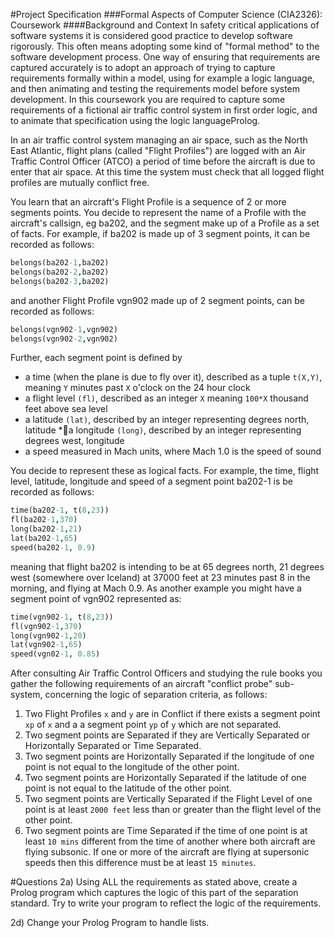 #Project Specification
###Formal Aspects of Computer Science (CIA2326): Coursework
####Background and Context
In safety critical applications of software systems it is considered good practice to develop software rigorously. This often means adopting some kind of "formal method" to the software development process. One way of ensuring that requirements are captured accurately is to adopt an approach of trying to capture requirements formally within a model, using for example a logic language, and then animating and testing the requirements model before system development. In this coursework you are required to capture some requirements of a fictional air traffic control system in first order logic, and to animate that specification using the logic languageProlog.

In an air traffic control system managing an air space, such as the North East Atlantic, flight plans (called "Flight Profiles") are logged with an Air Traffic Control Officer (ATCO) a period of time before the aircraft is due to enter that air space. At this time the system must check that all logged flight profiles are mutually conflict free.

You learn that an aircraft's Flight Profile is a sequence of 2 or more segments points. You decide to represent the name of a Profile with the aircraft's callsign, eg ba202, and the segment make up of a Profile as a set of facts. For example, if ba202 is made up of 3 segment points, it can be recorded as follows:

```prolog
belongs(ba202-1,ba202)
belongs(ba202-2,ba202)
belongs(ba202-3,ba202)
```

and another Flight Profile vgn902 made up of 2 segment points, can be recorded as follows:

```prolog
belongs(vgn902-1,vgn902)
belongs(vgn902-2,vgn902)
```

Further, each segment point is defined by

* a time (when the plane is due to fly over it), described as a tuple ```t(X,Y)```, meaning ```Y``` minutes past ```X``` o'clock on the 24 hour clock
* a flight level ```(fl)```, described as an integer ```X``` meaning ```100*X``` thousand feet above sea level
* a latitude ```(lat)```, described by an integer representing degrees north, latitude
*a longitude ```(long)```, described by an integer representing degrees west, longitude
* a speed measured in Mach units, where Mach 1.0 is the speed of sound

You decide to represent these as logical facts. For example, the time, flight level, latitude, longitude and speed of a segment point ba202-1 is be recorded as follows:

```prolog
time(ba202-1, t(8,23))
fl(ba202-1,370)
long(ba202-1,21)
lat(ba202-1,65)
speed(ba202-1, 0.9)
```

meaning that flight ba202 is intending to be at 65 degrees north, 21 degrees west (somewhere over Iceland) at 37000 feet at 23 minutes past 8 in the morning, and flying at Mach 0.9. As another example you might have a segment point of vgn902 represented as:

```prolog
time(vgn902-1, t(8,23))
fl(vgn902-1,370)
long(vgn902-1,20)
lat(vgn902-1,65)
speed(vgn02-1, 0.85)
```

After consulting Air Traffic Control Officers and studying the rule books you gather the following requirements of an aircraft "conflict probe" sub-system, concerning the logic of separation criteria, as follows:

1. Two Flight Profiles ```x``` and ```y``` are in Conflict if there exists a segment point ```xp``` of ```x``` and a a segment point ```yp``` of ```y``` which are not separated.
2. Two segment points are Separated if they are Vertically Separated or Horizontally Separated or Time Separated.
3. Two segment points are Horizontally Separated if the longitude of one point is not equal to the longitude of the other point.
4. Two segment points are Horizontally Separated if the latitude of one point is not equal to the latitude of the other point.
5. Two segment points are Vertically Separated if the Flight Level of one point is at least ```2000 feet``` less than or greater than the flight level of the other point.
6. Two segment points are Time Separated if the time of one point is at least ```10 mins``` different from the time of another where both aircraft are flying subsonic. If one or more of the aircraft are flying at supersonic speeds then this difference must be at least ```15 minutes```.

#Questions
2a) Using ALL the requirements as stated above, create a Prolog program which captures the logic of this part of the separation standard. Try to write your program to reflect the logic of the requirements.

2d) Change your Prolog Program to handle lists.
